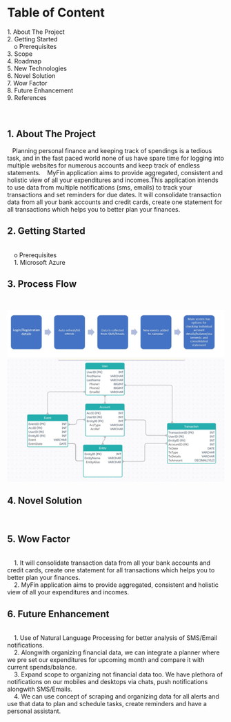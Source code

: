 <h1>Table of Content</h1>
1.	About The Project <br>
2.	Getting Started <br>
   &nbsp&nbsp&nbsp o	Prerequisites <br>
3.	Scope <br> 
4.	Roadmap <br>
5.	New Technologies <br>
6.	Novel Solution <br>
7.	Wow Factor <br>
8.	Future Enhancement <br>
9.	References
<br>
<br>
<br>


<h2> 1. About The Project </h2>
 &nbsp&nbsp&nbspPlanning personal finance and keeping track of spendings is a tedious task, and in the fast paced world none of us have spare time for logging into multiple websites for numerous accounts and keep track of endless statements.
 &nbsp&nbsp&nbspMyFin application aims to provide aggregated, consistent and holistic view of all your expenditures and incomes.This application intends to use data from multiple notifications (sms, emails) to track your transactions and set reminders for due dates. It will consolidate transaction data from all your bank accounts and credit cards, create one statement for all transactions which helps you to better plan your finances.
 
<h2> 2. Getting Started </h2> <br>
&nbsp&nbsp&nbsp o Prerequisites <br>
&nbsp&nbsp&nbsp 1. Microsoft Azure

<h2> 3. Process Flow </h2> <br>
    
![Image of process flow](https://github.com/shk91/IN48/blob/main/Process_flow.jpg "Process Flow")
![ER diagram](https://github.com/shk91/IN48/blob/main/IN48_ERD.jpg "Database schema")  

 <h2> 4. Novel Solution </h2> <br>
 
 <h2> 5. Wow Factor </h2> <br>
 &nbsp&nbsp&nbsp  1. It will consolidate transaction data from all your bank accounts and credit cards, create one statement for all transactions which helps you to better plan your finances.<br>
 &nbsp&nbsp&nbsp  2. MyFin application aims to provide aggregated, consistent and holistic view of all your expenditures and incomes.<br>

 <h2> 6. Future Enhancement </h2> <br>
 &nbsp&nbsp&nbsp 1. Use of Natural Language Processing for better analysis of SMS/Email notifications.<br>
 &nbsp&nbsp&nbsp 2. Alongwith organizing financial data, we can integrate a planner where we pre set our expenditures for upcoming month and compare it with current spends/balance.<br>
 &nbsp&nbsp&nbsp 3. Expand scope to organizing not financial data too. We have plethora of notifications on our mobiles and desktops via chats, push notifications alongwith SMS/Emails. <br>
 &nbsp&nbsp&nbsp 4. We can use concept of scraping and organizing data for all alerts and use that data to plan and schedule tasks, create reminders and have a personal assistant.<br>
